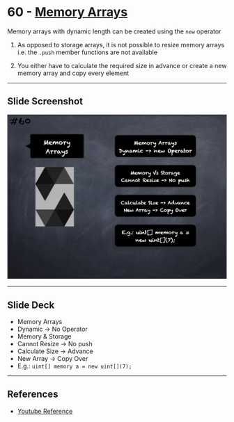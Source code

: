# 60 - [Memory Arrays](Memory%20Arrays.md)
Memory arrays with dynamic length can be created using the `new` operator

1.  As opposed to storage arrays, it is not possible to resize memory arrays i.e. the `.push` member functions are not available
    
2.  You either have to calculate the required size in advance or create a new memory array and copy every element

___
## Slide Screenshot
![060.png](../images/solidity101/060.png)
___
## Slide Deck
- Memory Arrays
- Dynamic -> No Operator
- Memory & Storage
- Cannot Resize -> No push
- Calculate Size -> Advance
- New Array -> Copy Over
- E.g.: `uint[] memory a = new uint[](7);`
___
## References
- [Youtube Reference](https://youtu.be/6VIJpze1jbU?t=2257)


